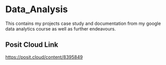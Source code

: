 # Data_Analysis
This contains my projects case study and documentation from my google data analytics course as well as further endeavours.

## Posit Cloud Link
https://posit.cloud/content/8395849
